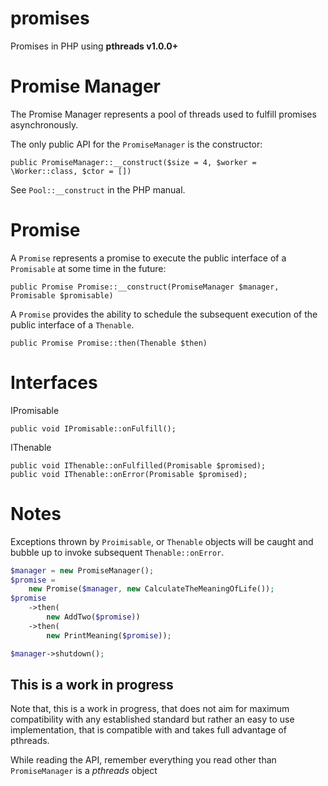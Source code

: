 promises
========

Promises in PHP using **pthreads v1.0.0+**

Promise Manager
===============

The Promise Manager represents a pool of threads used to fulfill promises asynchronously.

The only public API for the ```PromiseManager``` is the constructor:

	public PromiseManager::__construct($size = 4, $worker = \Worker::class, $ctor = [])

See ```Pool::__construct``` in the PHP manual.

Promise
=======

A ```Promise``` represents a promise to execute the public interface of a ```Promisable``` at some time in the future:

	public Promise Promise::__construct(PromiseManager $manager, Promisable $promisable)

A ```Promise``` provides the ability to schedule the subsequent execution of the public interface of a ```Thenable```.

	public Promise Promise::then(Thenable $then)

Interfaces
==========

IPromisable

	public void IPromisable::onFulfill();

IThenable
	
	public void IThenable::onFulfilled(Promisable $promised);
	public void IThenable::onError(Promisable $promised);

Notes
=====

Exceptions thrown by ```Proimisable```, or ```Thenable``` objects will be caught and bubble up to invoke subsequent ```Thenable::onError```.

```php
$manager = new PromiseManager();
$promise = 
	new Promise($manager, new CalculateTheMeaningOfLife());
$promise
	->then(
		new AddTwo($promise))
	->then(
		new PrintMeaning($promise));

$manager->shutdown();
```

This is a work in progress
--------------------------

Note that, this is a work in progress, that does not aim for maximum compatibility with any established standard but rather
an easy to use implementation, that is compatible with and takes full advantage of pthreads.

While reading the API, remember everything you read other than ```PromiseManager``` is a *pthreads* object
